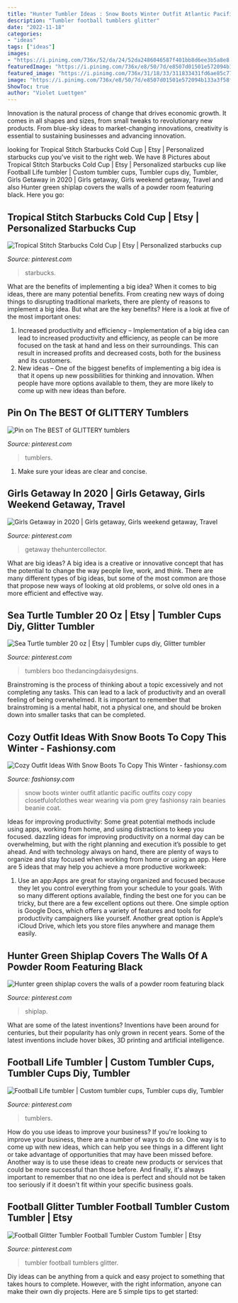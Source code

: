 ```yaml
---
title: "Hunter Tumbler Ideas : Snow Boots Winter Outfit Atlantic Pacific Outfits Cozy Copy Closetfulofclothes Wear Wearing Via Pom Grey Fashionsy Rain Beanies Beanie Coat"
description: "Tumbler football tumblers glitter"
date: "2022-11-18"
categories:
- "ideas"
tags: ["ideas"]
images:
- "https://i.pinimg.com/736x/52/da/24/52da2486046587f401bb8d6ee3b5a8e8.jpg"
featuredImage: "https://i.pinimg.com/736x/e8/50/7d/e8507d01501e572094b133a3f58f788a.jpg"
featured_image: "https://i.pinimg.com/736x/31/18/33/311833431fd6ae85c77a68a2c15595a1.jpg"
image: "https://i.pinimg.com/736x/e8/50/7d/e8507d01501e572094b133a3f58f788a.jpg"
ShowToc: true
author: "Violet Luettgen"
---
```



Innovation is the natural process of change that drives economic growth. It comes in all shapes and sizes, from small tweaks to revolutionary new products. From blue-sky ideas to market-changing innovations, creativity is essential to sustaining businesses and advancing innovation.

	

		
looking for Tropical Stitch Starbucks Cold Cup | Etsy | Personalized starbucks cup you've visit to the right web. We have 8 Pictures about Tropical Stitch Starbucks Cold Cup | Etsy | Personalized starbucks cup like Football Life tumbler | Custom tumbler cups, Tumbler cups diy, Tumbler, Girls Getaway in 2020 | Girls getaway, Girls weekend getaway, Travel and also Hunter green shiplap covers the walls of a powder room featuring black. Here you go:
		
    
## Tropical Stitch Starbucks Cold Cup | Etsy | Personalized Starbucks Cup

<img loading=lazy src="https://i.pinimg.com/736x/a5/5f/d5/a55fd5589bbd7304550bbc330e266c72.jpg" onerror="this.onerror=null;this.src='https://tse3.mm.bing.net/th?id=OIP.EkrXFMDKDlgQvb8bks2LPQHaJ3&amp;pid=15.1';" alt="Tropical Stitch Starbucks Cold Cup | Etsy | Personalized starbucks cup">

_Source: pinterest.com_

>starbucks. 

	

What are the benefits of implementing a big idea?
When it comes to big ideas, there are many potential benefits. From creating new ways of doing things to disrupting traditional markets, there are plenty of reasons to implement a big idea. But what are the key benefits? Here is a look at five of the most important ones:
1. Increased productivity and efficiency – Implementation of a big idea can lead to increased productivity and efficiency, as people can be more focused on the task at hand and less on their surroundings. This can result in increased profits and decreased costs, both for the business and its customers.
2. New ideas – One of the biggest benefits of implementing a big idea is that it opens up new possibilities for thinking and innovation. When people have more options available to them, they are more likely to come up with new ideas than before.

    
## Pin On The BEST Of GLITTERY Tumblers

<img loading=lazy src="https://i.pinimg.com/736x/8b/ce/ed/8bceed146501566d6ca911eeab925be2.jpg" onerror="this.onerror=null;this.src='https://tse1.mm.bing.net/th?id=OIP.oC_wYzbaghFx3VZX3win7wHaKJ&amp;pid=15.1';" alt="Pin on The BEST of GLITTERY tumblers">

_Source: pinterest.com_

>tumblers. 

	

1. Make sure your ideas are clear and concise.

    
## Girls Getaway In 2020 | Girls Getaway, Girls Weekend Getaway, Travel

<img loading=lazy src="https://i.pinimg.com/736x/49/7a/c7/497ac7557b0abfc631bd049e79b1e45d.jpg" onerror="this.onerror=null;this.src='https://tse4.mm.bing.net/th?id=OIP.paDHyw-jtUeFtpNBp_MPHQHaLG&amp;pid=15.1';" alt="Girls Getaway in 2020 | Girls getaway, Girls weekend getaway, Travel">

_Source: pinterest.com_

>getaway thehuntercollector. 

	

What are big ideas?
A big idea is a creative or innovative concept that has the potential to change the way people live, work, and think. There are many different types of big ideas, but some of the most common are those that propose new ways of looking at old problems, or solve old ones in a more efficient and effective way.

    
## Sea Turtle Tumbler 20 Oz | Etsy | Tumbler Cups Diy, Glitter Tumbler

<img loading=lazy src="https://i.pinimg.com/736x/8a/f8/42/8af8428cb2703a23e4aafe570ab9eb6c.jpg" onerror="this.onerror=null;this.src='https://tse1.mm.bing.net/th?id=OIP.ZwSHhNqlC_NOn2yUYBIpeAHaLU&amp;pid=15.1';" alt="Sea Turtle tumbler 20 oz | Etsy | Tumbler cups diy, Glitter tumbler">

_Source: pinterest.com_

>tumblers boo thedancingdaisydesigns. 

	

Brainstroming is the process of thinking about a topic excessively and not completing any tasks. This can lead to a lack of productivity and an overall feeling of being overwhelmed. It is important to remember that brainstroming is a mental habit, not a physical one, and should be broken down into smaller tasks that can be completed.

    
## Cozy Outfit Ideas With Snow Boots To Copy This Winter - Fashionsy.com

<img loading=lazy src="https://fashionsy.com/wp-content/uploads/2016/01/snow-day-outfit-grey-coat-rain-boots-beanie-via-atlantic-pacific-630x945.jpg" onerror="this.onerror=null;this.src='https://tse4.mm.bing.net/th?id=OIP._n9LiBQ_XueMNpD1RW-1sgHaLH&amp;pid=15.1';" alt="Cozy Outfit Ideas With Snow Boots To Copy This Winter - fashionsy.com">

_Source: fashionsy.com_

>snow boots winter outfit atlantic pacific outfits cozy copy closetfulofclothes wear wearing via pom grey fashionsy rain beanies beanie coat. 

	

Ideas for improving productivity: Some great potential methods include using apps, working from home, and using distractions to keep you focused.
dazzling ideas for improving productivity on a normal day can be overwhelming, but with the right planning and execution it’s possible to get ahead. And with technology always on hand, there are plenty of ways to organize and stay focused when working from home or using an app. Here are 5 ideas that may help you achieve a more productive workweek:
1. Use an app:Apps are great for staying organized and focused because they let you control everything from your schedule to your goals. With so many different options available, finding the best one for you can be tricky, but there are a few excellent options out there. One simple option is Google Docs, which offers a variety of features and tools for productivity campaigners like yourself. Another great option is Apple’s iCloud Drive, which lets you store files anywhere and manage them easily.

    
## Hunter Green Shiplap Covers The Walls Of A Powder Room Featuring Black

<img loading=lazy src="https://i.pinimg.com/736x/31/18/33/311833431fd6ae85c77a68a2c15595a1.jpg" onerror="this.onerror=null;this.src='https://tse2.mm.bing.net/th?id=OIP.PrCSpF82lqSI8fQTrdeh7QHaLH&amp;pid=15.1';" alt="Hunter green shiplap covers the walls of a powder room featuring black">

_Source: pinterest.com_

>shiplap. 

	

What are some of the latest inventions?
Inventions have been around for centuries, but their popularity has only grown in recent years. Some of the latest inventions include hover bikes, 3D printing and artificial intelligence.

    
## Football Life Tumbler | Custom Tumbler Cups, Tumbler Cups Diy, Tumbler

<img loading=lazy src="https://i.pinimg.com/736x/52/da/24/52da2486046587f401bb8d6ee3b5a8e8.jpg" onerror="this.onerror=null;this.src='https://tse4.mm.bing.net/th?id=OIP.buKB5taOU5mjVY_zqHYtCwHaJ3&amp;pid=15.1';" alt="Football Life tumbler | Custom tumbler cups, Tumbler cups diy, Tumbler">

_Source: pinterest.com_

>tumblers. 

	

How do you use ideas to improve your business?
If you're looking to improve your business, there are a number of ways to do so. One way is to come up with new ideas, which can help you see things in a different light or take advantage of opportunities that may have been missed before. Another way is to use these ideas to create new products or services that could be more successful than those before. And finally, it's always important to remember that no one idea is perfect and should not be taken too seriously if it doesn't fit within your specific business goals.

    
## Football Glitter Tumbler Football Tumbler Custom Tumbler | Etsy

<img loading=lazy src="https://i.pinimg.com/736x/e8/50/7d/e8507d01501e572094b133a3f58f788a.jpg" onerror="this.onerror=null;this.src='https://tse3.mm.bing.net/th?id=OIP.u4BIHPUFAf_qrJ98qZuRsgHaJ3&amp;pid=15.1';" alt="Football Glitter Tumbler Football Tumbler Custom Tumbler | Etsy">

_Source: pinterest.com_

>tumbler football tumblers glitter. 

	

Diy ideas can be anything from a quick and easy project to something that takes hours to complete. However, with the right information, anyone can make their own diy projects. Here are 5 simple tips to get started:

